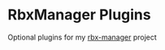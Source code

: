 # RbxManager Plugins

Optional plugins for my [rbx-manager](https://github.com/zachariapopcorn/rbx-manager) project
